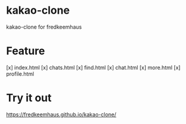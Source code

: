 # kakao-clone
kakao-clone for fredkeemhaus

# Feature

[x] index.html
[x] chats.html
[x] find.html
[x] chat.html
[x] more.html
[x] profile.html

# Try it out

https://fredkeemhaus.github.io/kakao-clone/
